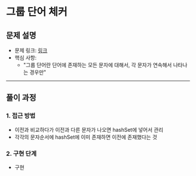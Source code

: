 # 그룹 단어 체커

## 문제 설명
- 문제 링크: [링크](https://softeer.ai/practice/1316)
- 핵심 사항:
  - "그룹 단어란 단어에 존재하는 모든 문자에 대해서, 각 문자가 연속해서 나타나는 경우만"
---

## 풀이 과정

### 1. **접근 방법**
- 이전과 비교하다가 이전과 다른 문자가 나오면 hashSet에 넣어서 관리
- 각각의 문자순서에 hashSet에 이미 존재하면 이전에 존재했다는 것

### 2. **구현 단계**
- 구현
